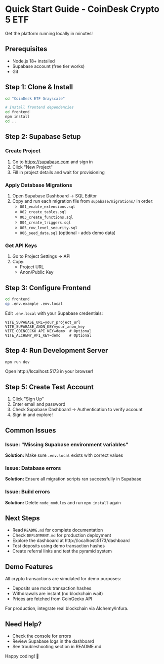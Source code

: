 # Quick Start Guide - CoinDesk Crypto 5 ETF

Get the platform running locally in minutes!

## Prerequisites

- Node.js 18+ installed
- Supabase account (free tier works)
- Git

## Step 1: Clone & Install

```bash
cd "CoinDesk ETF Grayscale"

# Install frontend dependencies
cd frontend
npm install
cd ..
```

## Step 2: Supabase Setup

### Create Project

1. Go to https://supabase.com and sign in
2. Click "New Project"
3. Fill in project details and wait for provisioning

### Apply Database Migrations

1. Open Supabase Dashboard → SQL Editor
2. Copy and run each migration file from `supabase/migrations/` in order:
   - `001_enable_extensions.sql`
   - `002_create_tables.sql`
   - `003_create_functions.sql`
   - `004_create_triggers.sql`
   - `005_row_level_security.sql`
   - `006_seed_data.sql` (optional - adds demo data)

### Get API Keys

1. Go to Project Settings → API
2. Copy:
   - Project URL
   - Anon/Public Key

## Step 3: Configure Frontend

```bash
cd frontend
cp .env.example .env.local
```

Edit `.env.local` with your Supabase credentials:

```env
VITE_SUPABASE_URL=your_project_url
VITE_SUPABASE_ANON_KEY=your_anon_key
VITE_COINGECKO_API_KEY=demo  # Optional
VITE_ALCHEMY_API_KEY=demo    # Optional
```

## Step 4: Run Development Server

```bash
npm run dev
```

Open http://localhost:5173 in your browser!

## Step 5: Create Test Account

1. Click "Sign Up"
2. Enter email and password
3. Check Supabase Dashboard → Authentication to verify account
4. Sign in and explore!

## Common Issues

### Issue: "Missing Supabase environment variables"
**Solution:** Make sure `.env.local` exists with correct values

### Issue: Database errors
**Solution:** Ensure all migration scripts ran successfully in Supabase

### Issue: Build errors
**Solution:** Delete `node_modules` and run `npm install` again

## Next Steps

- Read `README.md` for complete documentation
- Check `DEPLOYMENT.md` for production deployment
- Explore the dashboard at http://localhost:5173/dashboard
- Test deposits using demo transaction hashes
- Create referral links and test the pyramid system

## Demo Features

All crypto transactions are simulated for demo purposes:
- Deposits use mock transaction hashes
- Withdrawals are instant (no blockchain wait)
- Prices are fetched from CoinGecko API

For production, integrate real blockchain via Alchemy/Infura.

## Need Help?

- Check the console for errors
- Review Supabase logs in the dashboard
- See troubleshooting section in README.md

Happy coding! 🚀
